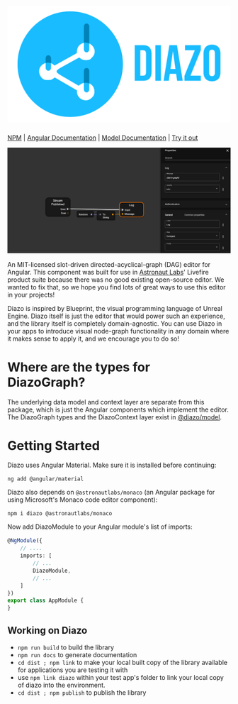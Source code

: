 # ![diazo](logo.svg)

[NPM](https://npmjs.com/package/diazo)
| [Angular Documentation](https://astronautlabs.github.io/diazo/) 
| [Model Documentation](https://astronautlabs.github.io/diazo-model)
| [Try it out](https://astronautlabs.github.io/diazo-example/)

![screenshot](/screenshot.png)

An MIT-licensed slot-driven directed-acyclical-graph (DAG) editor for Angular. 
This component was built for use in [Astronaut Labs](https://astronautlabs.com)' 
Livefire product suite because there was no good existing open-source editor. 
We wanted to fix that, so we hope you find lots of great ways to use this 
editor in your projects!

Diazo is inspired by Blueprint, the visual programming language of 
Unreal Engine. Diazo itself is just the editor that would power such
an experience, and the library itself is completely domain-agnostic. 
You can use Diazo in your apps to introduce visual node-graph functionality 
in any domain where it makes sense to apply it, and we encourage you to do so!

# Where are the types for DiazoGraph?

The underlying data model and context layer are separate from this package, 
which is just the Angular components which implement the editor. The DiazoGraph
types and the DiazoContext layer exist in 
[@diazo/model](https://github.com/astronautlabs/diazo-model).

# Getting Started

Diazo uses Angular Material. Make sure it is installed before continuing:

```
ng add @angular/material
```

Diazo also depends on `@astronautlabs/monaco` (an Angular package for using 
Microsoft's Monaco code editor component):

```
npm i diazo @astronautlabs/monaco
```

Now add DiazoModule to your Angular module's list of imports:

```typescript
@NgModule({
    // ....
    imports: [
        // ...
        DiazoModule,
        // ...
    ]
})
export class AppModule {
}
```

## Working on Diazo

- `npm run build` to build the library
- `npm run docs` to generate documentation
- `cd dist ; npm link` to make your local built copy of the library available
  for applications you are testing it with
- use `npm link diazo` within your test app's folder to link 
  your local copy of diazo into the environment.
- `cd dist ; npm publish` to publish the library